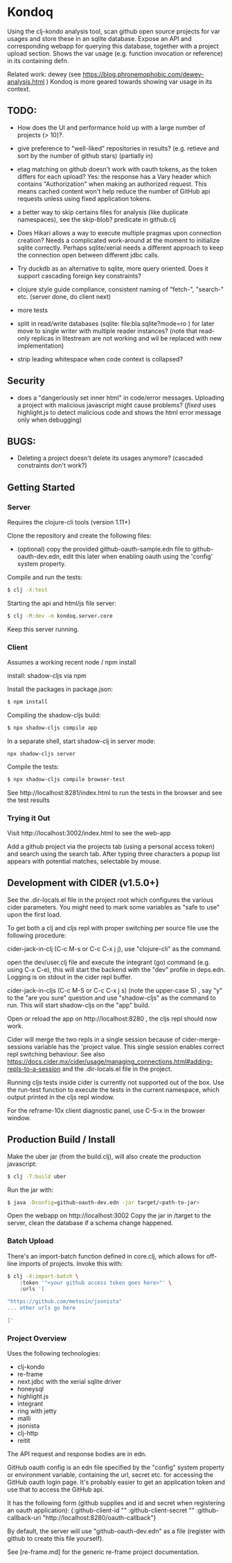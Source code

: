 # Kondoq

Using the clj-kondo analysis tool, scan github open source projects for var usages and store these in an sqlite
 database.
Expose an API and corresponding webapp for querying this database, together with a project upload section. 
Shows the var usage (e.g. function invocation or reference) in its containing defn.

Related work: dewey (see https://blog.phronemophobic.com/dewey-analysis.html )
Kondoq is more geared towards showing var usage in its context.

## TODO:
- How does the UI and performance hold up with a large number of projects (> 10)?. 
- give preference to "well-liked" repositories in results? (e.g. retieve and sort by the number of github stars)
  (partially in)
- etag matching on github doesn't work with oauth tokens, as the token differs for each upload?
  Yes: the response has a Vary header which contains "Authorization" when making an authorized request. This means
  cached content won't help reduce the number of GitHub api requests unless using fixed application tokens.

- a better way to skip certains files for analysis (like duplicate namespaces), see the skip-blob? predicate in
  github.clj

- Does Hikari allows a way to execute multiple pragmas upon connection creation? Needs a complicated work-around at
  the moment to initialize sqlite correctly. Perhaps sqlite/xerial needs a different approach to keep the
  connection open between different jdbc calls.

- Try duckdb as an alternative to sqlite, more query oriented. Does it support cascading foreign key constraints?

- clojure style guide compliance, consistent naming of "fetch-", "search-" etc. (server done, do client next)
- more tests
- split in read/write databases (sqlite: file:bla.sqlite?mode=ro ) for later move to single writer with multiple
  reader instances?
  (note that read-only replicas in litestream are not working and wil be replaced with new implementation)
- strip leading whitespace when code context is collapsed?

## Security
- does a "dangeriously set inner html" in code/error messages. Uploading a project with malicious
  javascript might cause problems? (*fixed* uses highlight.js to detect malicious code and shows the html error
  message only when debugging)

## BUGS:
- Deleting a project doesn't delete its usages anymore? (cascaded constraints don't work?)

## Getting Started

### Server

Requires the  clojure-cli tools (version 1.11+)

Clone the repository and create the following files:
- (optional) copy the provided github-oauth-sample.edn file to github-oauth-dev.edn, edit this later when enabling
  oauth using the 'config' system property.

Compile and run the tests:

```sh
$ clj -X:test
```

Starting the api and html/js file server:

```sh
$ clj -M:dev -m kondoq.server.core
```

Keep this server running.

### Client
Assumes a working recent node / npm install

install: shadow-cljs via npm

Install the packages in package.json:

```sh
$ npm install
```

Compiling the shadow-cljs build:

```sh
$ npx shadow-cljs compile app
```

In a separate shell, start shadow-clj in server mode:
```
npx shadow-cljs server
```

Compile the tests:

```sh
$ npx shadow-cljs compile browser-test
```

See http://localhost:8281/index.html to run the tests in the browser and see the test results

### Trying it Out

Visit http://localhost:3002/index.html to see the web-app

Add a github project via the projects tab (using a personal access token) and search using the search tab. After
typing three characters a popup list appears with potential matches, selectable by mouse.

## Development with CIDER (v1.5.0+)

See the .dir-locals.el file in the project root which configures the various cider parameters. You might need to
mark some variables as "safe to use" upon the first load.

To get both a clj and cljs repl with proper switching per source file use the following procedure:

cider-jack-in-clj  (C-c M-s or C-c C-x j j), use "clojure-cli" as the command.

open the dev/user.clj file and execute the integrant (go) command (e.g. using C-x C-e), this will start the backend
with the "dev" profile in deps.edn. Logging is on stdout in the cider repl buffer.

cider-jack-in-cljs (C-c M-S or C-c C-x j s) (note the upper-case S) , say "y" to the "are you sure" question and use
"shadow-cljs" as the command to run. This will start shadow-cljs on the "app" build.

Open or reload the app on http://localhost:8280 , the cljs repl should now work.

Cider will merge the two repls in a single session because of cider-merge-sessions variable has the 'project
value. This single session enables correct repl switching behaviour.
See also https://docs.cider.mx/cider/usage/managing_connections.html#adding-repls-to-a-session and the
.dir-locals.el file in the project.

Running cljs tests inside cider is currently not supported out of the box. Use the run-test function to execute the
tests in the current namespace, which output printed in the cljs repl window.

For the reframe-10x client diagnostic panel, use C-S-x in the browser window.

## Production Build / Install

Make the uber jar (from the build.clj), will also create the production javascript:

```sh
$ clj -T:build uber
```

Run the jar with:

```sh
$ java -Dconfig=github-oauth-dev.edn -jar target/<path-to-jar>
```

Open the webapp on http://localhost:3002
Copy the jar in /target to the server, clean the database if a schema change happened.

### Batch Upload
There's an import-batch function defined in core.clj, which allows for off-line imports of projects. Invoke this
with:

```sh
$ clj -X:import-batch \
    :token '"<your github access token goes here>"' \
    :urls '[

"https://github.com/metosin/jsonista"
... other urls go here

]'
```

### Project Overview

Uses the following technologies:

- clj-kondo
- re-frame
- next.jdbc with the xerial sqlite driver
- honeysql
- highlight.js
- integrant
- ring with jetty
- malli
- jsonista
- clj-http
- reitit

The API request and response bodies are in edn.

GitHub oauth config is an edn file specified by the "config" system property or environment variable, containing
the url, secret etc. for accessing the GitHub oauth login page.
It's probably easier to get an application token and use that to access the GitHub api.

It has the following form (github supplies and id and secret when registering an oauth application):
{:github-client-id "<client-id>"
 :github-client-secret "<client-secret>"
 :github-callback-uri "http://localhost:8280/oauth-callback"}

By default, the server will use  "github-oauth-dev.edn" as a file (register with github to create this file yourself).

See [re-frame.md] for the generic re-frame project documentation.
